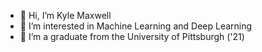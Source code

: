 - 👋 Hi, I’m Kyle Maxwell
- 👀 I’m interested in Machine Learning and Deep Learning
- 🌱 I’m a graduate from the University of Pittsburgh ('21)



